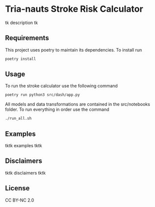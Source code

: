 # Tria-nauts Stroke Risk Calculator

tk description tk

## Requirements

This project uses poetry to maintain its dependencies. To install run

```bash
poetry install

```

## Usage

To run the stroke calculator use the following command

```bash
poetry run python3 src/dash/app.py
```

All models and data transformations are contained in the src/notebooks folder. To run everything in order use the command

```bash
./run_all.sh
```

## Examples

tktk examples tktk

## Disclaimers

tktk disclaimers tktk

## License

CC BY-NC 2.0
